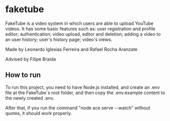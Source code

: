 # faketube
FakeTube is a video system in which users are able to upload YouTube videos. It has some basic features such as: user registration and profile editor; authentication; video upload, editor and deletion; adding a video to an user history; user's history page; video's views.

Made by Leonardo Iglesias Ferreira and Rafael Rocha Aranzate

Advised by Filipe Braida

How to run
----------------------------------------------------------------------------------------------------
To run this project, you need to have Node.js installed, and create an .env file at the FakeTube`s root folder, and then copy the .env.example content to the newly created .env.

After that, if you run the command "node ace serve --watch" without quotes, it should work properly.
